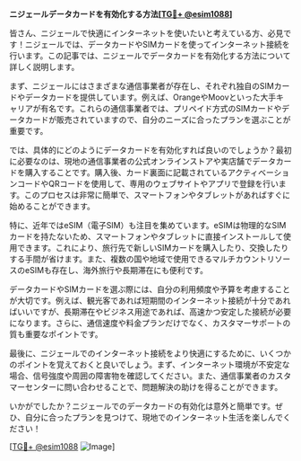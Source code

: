 **ニジェールデータカードを有効化する方法[[TG💪+ @esim1088](https://t.me/s/esim1088)]**

皆さん、ニジェールで快適にインターネットを使いたいと考えている方、必見です！ニジェールでは、データカードやSIMカードを使ってインターネット接続を行います。この記事では、ニジェールでデータカードを有効化する方法について詳しく説明します。

まず、ニジェールにはさまざまな通信事業者が存在し、それぞれ独自のSIMカードやデータカードを提供しています。例えば、OrangeやMoovといった大手キャリアが有名です。これらの通信事業者では、プリペイド方式のSIMカードやデータカードが販売されていますので、自分のニーズに合ったプランを選ぶことが重要です。

では、具体的にどのようにデータカードを有効化すれば良いのでしょうか？最初に必要なのは、現地の通信事業者の公式オンラインストアや実店舗でデータカードを購入することです。購入後、カード裏面に記載されているアクティベーションコードやQRコードを使用して、専用のウェブサイトやアプリで登録を行います。このプロセスは非常に簡単で、スマートフォンやタブレットがあればすぐに始めることができます。

特に、近年ではeSIM（電子SIM）も注目を集めています。eSIMは物理的なSIMカードを持たないため、スマートフォンやタブレットに直接インストールして使用できます。これにより、旅行先で新しいSIMカードを購入したり、交換したりする手間が省けます。また、複数の国や地域で使用できるマルチカウントリソースのeSIMも存在し、海外旅行や長期滞在にも便利です。

データカードやSIMカードを選ぶ際には、自分の利用頻度や予算を考慮することが大切です。例えば、観光客であれば短期間のインターネット接続が十分であればいいですが、長期滞在やビジネス用途であれば、高速かつ安定した接続が必要になります。さらに、通信速度や料金プランだけでなく、カスタマーサポートの質も重要なポイントです。

最後に、ニジェールでのインターネット接続をより快適にするために、いくつかのポイントを覚えておくと良いでしょう。まず、インターネット環境が不安定な場合、信号強度や周囲の障害物を確認してください。また、通信事業者のカスタマーセンターに問い合わせることで、問題解決の助けを得ることができます。

いかがでしたか？ニジェールでのデータカードの有効化は意外と簡単です。ぜひ、自分に合ったプランを見つけて、現地でのインターネット生活を楽しんでください！

[[TG💪+ @esim1088](https://t.me/s/esim1088) ![Image](https://i.postimg.cc/Y0z9fWf4/image.png)]
